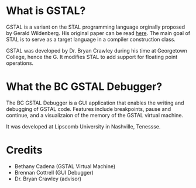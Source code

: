 # What is GSTAL? 

GSTAL is a variant on the STAL programming language orginally proposed by Gerald Wildenberg. His original paper can be read [here](https://dl.acm.org/doi/pdf/10.1145/122089.122092). The main goal of STAL is to serve as a target language in a compiler construction class.

GSTAL was developed by Dr. Bryan Crawley during his time at Georgetown College, hence the G. It modifies STAL to add support for floating point operations.

# What the BC GSTAL Debugger? 

The BC GSTAL Debugger is a GUI application that enables the writing and debugging of GSTAL code. Features include breakpoints, pause and continue, and a visualizaion of the memory of the GSTAL virtual machine. 

It was developed at Lipscomb University in Nashville, Tenessse. 

# Credits 
- Bethany Cadena (GSTAL Virtual Machine)
- Brennan Cottrell (GUI Debugger)
- Dr. Bryan Crawley (advisor)
